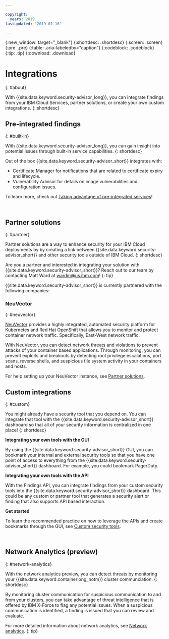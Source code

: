 ```yaml
---

copyright:
  years: 2019
lastupdated: "2019-01-16"

---
```


{:new_window: target="_blank"}
{:shortdesc: .shortdesc}
{:screen: .screen}
{:pre: .pre}
{:table: .aria-labeledby="caption"}
{:codeblock: .codeblock}
{:tip: .tip}
{:download: .download}

# Integrations
{: #about}

With {{site.data.keyword.security-advisor_long}}, you can integrate findings from your IBM Cloud Services, partner solutions, or create your own custom integrations.
{: shortdesc}


## Pre-integrated findings
{: #built-in}

With {{site.data.keyword.security-advisor_long}}, you can gain insight into potential issues through built-in service capabilities.
{: shortdesc}


Out of the box {{site.data.keyword.security-advisor_short}} integrates with:

* Certificate Manager for notifications that are related to certificate expiry and lifecycle.
* Vulnerability Advisor for details on image vulnerabilities and configuration issues.

To learn more, check out [Taking advantage of pre-integrated services](setup.html)!

</br>

## Partner solutions
{: #partner}

Partner solutions are a way to enhance security for your IBM Cloud deployments by by creating a link between {{site.data.keyword.security-advisor_short}} and other security tools outside of IBM Cloud.
{: shortdesc}

Are you a partner and interested in integrating your solution with {{site.data.keyword.security-advisor_short}}? Reach out to our team by contacting Matt Ward at wardm@us.ibm.com!
{: tip}

{{site.data.keyword.security-advisor_short}} is currently partnered with the following companies:

### NeuVector
{: #neuvector}

[NeuVector](https://neuvector.com/) provides a highly integrated, automated security platform for Kubernetes and Red Hat OpenShift that allows you to monitor and protect container network traffic. Specifically, East-West network traffic.

With NeuVector, you can detect network threats and violations to prevent attacks of your container based applications. Through monitoring, you can prevent exploits and breakouts by detecting root privilege escalations, port scans, reverse shells, and suspicious file system activity in your containers and hosts.

For help setting up your NeuVector instance, see [Partner solutions](partners.html).



## Custom integrations
{: #custom}

You might already have a security tool that you depend on. You can integrate that tool with the {{site.data.keyword.security-advisor_short}} dashboard so that all of your security information is centralized in one place!
{: shortdesc}

**Integrating your own tools with the GUI**

By using the {{site.data.keyword.security-advisor_short}} GUI, you can bookmark your internal and external security tools so that you have one point of access to everything from the {{site.data.keyword.security-advisor_short}} dashboard. For example, you could bookmark PagerDuty.

**Integrating your own tools with the API**

With the Findings API, you can integrate findings from your custom security tools into the {{site.data.keyword.security-advisor_short}} dashboard. This could be any custom or partner tool that generates a security alert or finding that also supports API based interaction.

**Get started**

To learn the recommended practice on how to leverage the APIs and create bookmarks through the GUI, see [Custom security tools](/docs/services/security-advisor/custom.html).

</br>


## Network Analytics (preview)
{: #network-analytics}

With the network analytics preview, you can detect threats by monitoring your {{site.data.keyword.containerlong_notm}} cluster communciation.
{: shortdesc}

By monitoring cluster communication for suspicious communication to and from your clusters, you can take advantage of threat intelligence that is offered by IBM X-Force to flag any potential issues. When a suspicious communication is identified, a finding is issued that you can review and evaluate.

For more detailed information about network analytics, see [Network analytics](network-analytics.html).
{: tip}

</br>
</br>
